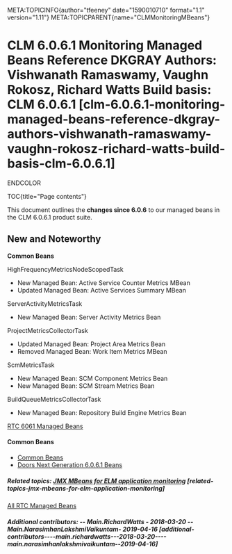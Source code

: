 META:TOPICINFO{author="tfeeney" date="1590010710" format="1.1"
version="1.11"} META:TOPICPARENT{name="CLMMonitoringMBeans"}

# CLM 6.0.6.1 Monitoring Managed Beans Reference DKGRAY Authors: Vishwanath Ramaswamy, Vaughn Rokosz, Richard Watts Build basis: CLM 6.0.6.1 [clm-6.0.6.1-monitoring-managed-beans-reference-dkgray-authors-vishwanath-ramaswamy-vaughn-rokosz-richard-watts-build-basis-clm-6.0.6.1]

ENDCOLOR

TOC{title="Page contents"}

This document outlines the **changes since 6.0.6** to our managed beans
in the CLM 6.0.6.1 product suite.

## New and Noteworthy

**Common Beans**

HighFrequencyMetricsNodeScopedTask

-   New Managed Bean: Active Service Counter Metrics MBean
-   Updated Managed Bean: Active Services Summary MBean

ServerActivityMetricsTask

-   New Managed Bean: Server Activity Metrics Bean

ProjectMetricsCollectorTask

-   Updated Managed Bean: Project Area Metrics Bean
-   Removed Managed Bean: Work Item Metrics MBean

ScmMetricsTask

-   New Managed Bean: SCM Component Metrics Bean
-   New Managed Bean: SCM Stream Metrics Bean

BuildQueueMetricsCollectorTask

-   New Managed Bean: Repository Build Engine Metrics Bean

[RTC 6061 Managed
Beans](https://jazz.net/wiki/bin/view/Deployment/RTC6061Beans)

#### Common Beans

-   [Common Beans](Common6061Beans)
-   [Doors Next Generation 6.0.6.1 Beans](RDNG6061Beans)

##### Related topics: [JMX MBeans for ELM application monitoring](JMXMBeans) [related-topics-jmx-mbeans-for-elm-application-monitoring]

[All RTC Managed
Beans](https://jazz.net/wiki/bin/view/Main/RTCMonitoringMBeans)

##### Additional contributors: -- Main.RichardWatts - 2018-03-20 -- Main.NarasimhanLakshmiVaikuntam- 2019-04-16 [additional-contributors----main.richardwatts---2018-03-20----main.narasimhanlakshmivaikuntam--2019-04-16]
